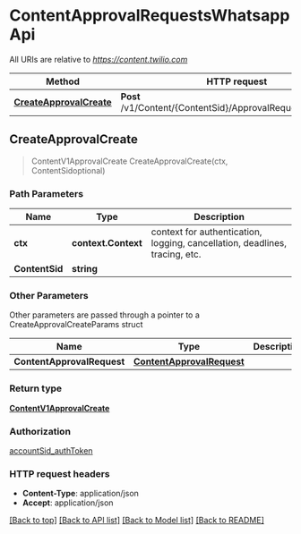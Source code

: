 # ContentApprovalRequestsWhatsappApi

All URIs are relative to *https://content.twilio.com*

Method | HTTP request | Description
------------- | ------------- | -------------
[**CreateApprovalCreate**](ContentApprovalRequestsWhatsappApi.md#CreateApprovalCreate) | **Post** /v1/Content/{ContentSid}/ApprovalRequests/whatsapp | 



## CreateApprovalCreate

> ContentV1ApprovalCreate CreateApprovalCreate(ctx, ContentSidoptional)





### Path Parameters


Name | Type | Description
------------- | ------------- | -------------
**ctx** | **context.Context** | context for authentication, logging, cancellation, deadlines, tracing, etc.
**ContentSid** | **string** | 

### Other Parameters

Other parameters are passed through a pointer to a CreateApprovalCreateParams struct


Name | Type | Description
------------- | ------------- | -------------
**ContentApprovalRequest** | [**ContentApprovalRequest**](ContentApprovalRequest.md) | 

### Return type

[**ContentV1ApprovalCreate**](ContentV1ApprovalCreate.md)

### Authorization

[accountSid_authToken](../README.md#accountSid_authToken)

### HTTP request headers

- **Content-Type**: application/json
- **Accept**: application/json

[[Back to top]](#) [[Back to API list]](../README.md#documentation-for-api-endpoints)
[[Back to Model list]](../README.md#documentation-for-models)
[[Back to README]](../README.md)

